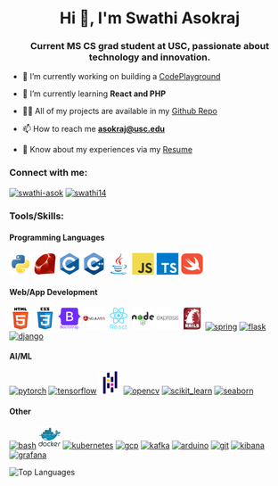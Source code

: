 <h1 align="center">Hi 👋, I'm Swathi Asokraj</h1>
<h3 align="center">Current MS CS grad student at USC, passionate about technology and innovation.</h3>

- 🔭 I’m currently working on building a [CodePlayground](https://github.com/swathiasok/CodePlayground)

- 🌱 I’m currently learning **React and PHP**

- 👨‍💻 All of my projects are available in my [Github Repo](https://github.com/swathiasok)

- 📫 How to reach me **asokraj@usc.edu**

- 📄 Know about my experiences via my [Resume](https://drive.google.com/file/d/1JKtNIjnxmnwjxdiSnRhdoBZ8J0I9L32F/view?usp=sharing)

<h3 align="left">Connect with me:</h3>
<p align="left">
<a href="https://linkedin.com/in/swathi-asok" target="blank"><img align="center" src="https://raw.githubusercontent.com/rahuldkjain/github-profile-readme-generator/master/src/images/icons/Social/linked-in-alt.svg" alt="swathi-asok" height="30" width="40" /></a>
<a href="https://www.leetcode.com/swathi14" target="blank"><img align="center" src="https://raw.githubusercontent.com/rahuldkjain/github-profile-readme-generator/master/src/images/icons/Social/leet-code.svg" alt="swathi14" height="30" width="40" /></a>
</p>

### Tools/Skills:
#### Programming Languages
[<img src="https://raw.githubusercontent.com/devicons/devicon/master/icons/python/python-original.svg" alt="python" width="40" height="40"/>](https://www.python.org)
[<img src="https://raw.githubusercontent.com/devicons/devicon/master/icons/ruby/ruby-original.svg" alt="ruby" width="40" height="40"/>](https://www.ruby-lang.org/en/)
[<img src="https://raw.githubusercontent.com/devicons/devicon/master/icons/c/c-original.svg" alt="c" width="40" height="40"/>](https://www.cprogramming.com/)
[<img src="https://raw.githubusercontent.com/devicons/devicon/master/icons/cplusplus/cplusplus-original.svg" alt="cplusplus" width="40" height="40"/>](https://www.w3schools.com/cpp/)
[<img src="https://raw.githubusercontent.com/devicons/devicon/master/icons/java/java-original.svg" alt="java" width="40" height="40"/>](https://www.java.com)
[<img src="https://raw.githubusercontent.com/devicons/devicon/master/icons/javascript/javascript-original.svg" alt="javascript" width="40" height="40"/>](https://developer.mozilla.org/en-US/docs/Web/JavaScript)
[<img src="https://raw.githubusercontent.com/devicons/devicon/master/icons/typescript/typescript-original.svg" alt="typescript" width="40" height="40"/>](https://www.typescriptlang.org/)
[<img src="https://raw.githubusercontent.com/devicons/devicon/master/icons/swift/swift-original.svg" alt="swift" width="40" height="40"/>](https://developer.apple.com/swift/)

#### Web/App Development
[<img src="https://raw.githubusercontent.com/devicons/devicon/master/icons/html5/html5-original-wordmark.svg" alt="html5" width="40" height="40"/>](https://developer.mozilla.org/en-US/docs/Glossary/HTML5)
[<img src="https://raw.githubusercontent.com/devicons/devicon/master/icons/css3/css3-original-wordmark.svg" alt="css3" width="40" height="40"/>](https://www.w3schools.com/css/)
[<img src="https://raw.githubusercontent.com/devicons/devicon/master/icons/bootstrap/bootstrap-plain-wordmark.svg" alt="bootstrap" width="40" height="40"/>](https://getbootstrap.com)
[<img src="https://raw.githubusercontent.com/devicons/devicon/master/icons/angularjs/angularjs-original-wordmark.svg" alt="angularjs" width="40" height="40"/>](https://angular.io)
[<img src="https://raw.githubusercontent.com/devicons/devicon/master/icons/react/react-original-wordmark.svg" alt="react" width="40" height="40"/>](https://reactjs.org/)
[<img src="https://raw.githubusercontent.com/devicons/devicon/master/icons/nodejs/nodejs-original-wordmark.svg" alt="nodejs" width="40" height="40"/>](https://nodejs.org)
[<img src="https://raw.githubusercontent.com/devicons/devicon/master/icons/express/express-original-wordmark.svg" alt="express" width="40" height="40"/>](https://expressjs.com)
[<img src="https://raw.githubusercontent.com/devicons/devicon/master/icons/rails/rails-original-wordmark.svg" alt="rails" width="40" height="40"/>](https://rubyonrails.org/)
[<img src="https://www.vectorlogo.zone/logos/springio/springio-icon.svg" alt="spring" width="40" height="40"/>](https://spring.io/)
[<img src="https://www.vectorlogo.zone/logos/pocoo_flask/pocoo_flask-icon.svg" alt="flask" width="40" height="40"/>](https://flask.palletsprojects.com/)
[<img src="https://cdn.worldvectorlogo.com/logos/django.svg" alt="django" width="40" height="40"/>](https://www.djangoproject.com/)

#### AI/ML
[<img src="https://www.vectorlogo.zone/logos/pytorch/pytorch-icon.svg" alt="pytorch" width="40" height="40"/>](https://pytorch.org/)
[<img src="https://www.vectorlogo.zone/logos/tensorflow/tensorflow-icon.svg" alt="tensorflow" width="40" height="40"/>](https://www.tensorflow.org)
[<img src="https://raw.githubusercontent.com/devicons/devicon/2ae2a900d2f041da66e950e4d48052658d850630/icons/pandas/pandas-original.svg" alt="pandas" width="40" height="40"/>](https://pandas.pydata.org/)
[<img src="https://www.vectorlogo.zone/logos/opencv/opencv-icon.svg" alt="opencv" width="40" height="40"/>](https://opencv.org/)
[<img src="https://upload.wikimedia.org/wikipedia/commons/0/05/Scikit_learn_logo_small.svg" alt="scikit_learn" width="40" height="40"/>](https://scikit-learn.org/)
[<img src="https://seaborn.pydata.org/_images/logo-mark-lightbg.svg" alt="seaborn" width="40" height="40"/>](https://seaborn.pydata.org/)

#### Other
[<img src="https://www.vectorlogo.zone/logos/gnu_bash/gnu_bash-icon.svg" alt="bash" width="40" height="40"/>](https://www.gnu.org/software/bash/)
[<img src="https://raw.githubusercontent.com/devicons/devicon/master/icons/docker/docker-original-wordmark.svg" alt="docker" width="40" height="40"/>](https://www.docker.com/)
[<img src="https://www.vectorlogo.zone/logos/kubernetes/kubernetes-icon.svg" alt="kubernetes" width="40" height="40"/>](https://kubernetes.io)
[<img src="https://www.vectorlogo.zone/logos/google_cloud/google_cloud-icon.svg" alt="gcp" width="40" height="40"/>](https://cloud.google.com/)
[<img src="https://www.vectorlogo.zone/logos/apache_kafka/apache_kafka-icon.svg" alt="kafka" width="40" height="40"/>](https://kafka.apache.org/)
[<img src="https://cdn.worldvectorlogo.com/logos/arduino-1.svg" alt="arduino" width="40" height="40"/>](https://www.arduino.cc/)
[<img src="https://www.vectorlogo.zone/logos/git-scm/git-scm-icon.svg" alt="git" width="40" height="40"/>](https://git-scm.com/)
[<img src="https://www.vectorlogo.zone/logos/elasticco_kibana/elasticco_kibana-icon.svg" alt="kibana" width="40" height="40"/>](https://www.elastic.co/kibana)
[<img src="https://www.vectorlogo.zone/logos/grafana/grafana-icon.svg" alt="grafana" width="40" height="40"/>](https://grafana.com/)

<img src="https://github-readme-stats.vercel.app/api/top-langs/?username=swathiasok&layout=compact&langs_count=6&theme=dark" alt="Top Languages" width="45%" />

<!-- <img src="https://github-readme-stats.vercel.app/api?username=swathiasok&show_icons=true&theme=dark" alt="GitHub Stats" width="45%" /> -->


